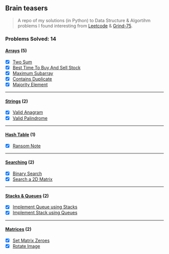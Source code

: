 ## Brain teasers

> A repo of my solutions (in Python) to Data Structure & Algortihm problems I found interesting from [Leetcode](https://leetcode.com/problems) & [Grind-75](https://www.techinterviewhandbook.org/grind75).

### Problems Solved: 14

#### [Arrays](/arrays/) (5)

- [x] [Two Sum](/arrays/twoSum/)
- [x] [Best Time To Buy And Sell Stock](/arrays/bestTimeToBuyAndSellStock/)
- [x] [Maximum Subarray](/arrays/maximumSubarray/)
- [x] [Contains Duplicate](/arrays/containsDuplicate/)
- [x] [Majority Element](/arrays/majorityElement/)

---

#### [Strings](/strings/) (2)

- [x] [Valid Anagram](/strings/validAnagram/)
- [x] [Valid Palindrome](/strings/validPalindrome/)

---

#### [Hash Table](/hashTable/) (1)

- [x] [Ransom Note](/hashTable/ransomNote/)

---

#### [Searching](/searching/) (2)

- [x] [Binary Search](/searching/binarySearch/)
- [x] [Search a 2D Matrix](/searching/search2DMatrix//)

---

#### [Stacks & Queues](/stacks&queues/) (2)

- [x] [Implement Queue using Stacks](/stacks&queues/implementQueueUsingStacks/)
- [x] [Implement Stack using Queues](/stacks&queues/implementStackUsingQueues/)

---

#### [Matrices](/matrices/) (2)

- [x] [Set Matrix Zeroes](/matrices/setMatrixZeroes/)
- [x] [Rotate Image](/matrices/rotateImage/)
